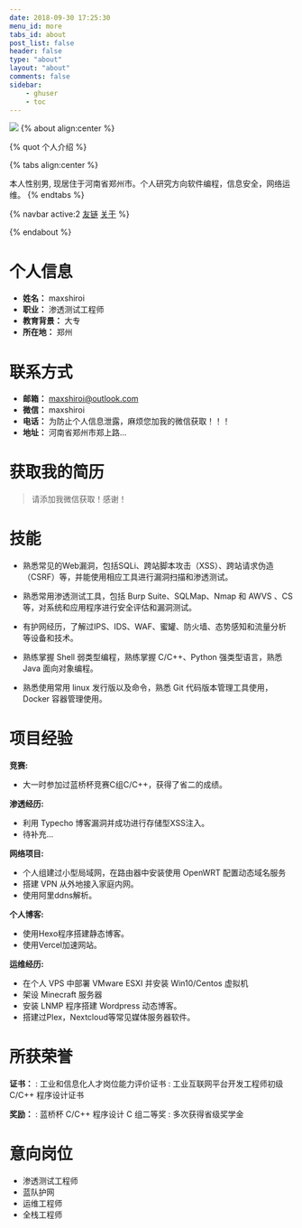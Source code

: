 ```yaml
---
date: 2018-09-30 17:25:30
menu_id: more
tabs_id: about
post_list: false
header: false
type: "about"
layout: "about"
comments: false
sidebar:
    - ghuser
    - toc
---
```

![](/img/index/2023-06-21-13-42-12.png)
{% about align:center %}

{% quot 个人介绍 %}

{% tabs align:center %}
<!-- tab 个人介绍 -->
本人性别男, 现居住于河南省郑州市。个人研究方向软件编程，信息安全，网络运维。
{% endtabs %}

{% navbar active:2 [友链](/friends/) [关于](/about/) %}

{% endabout %}

# 个人信息

- **姓名：** maxshiroi
- **职业：** 渗透测试工程师
- **教育背景：** 大专
- **所在地：** 郑州

# 联系方式

- **邮箱：** <maxshiroi@outlook.com>
- **微信：** maxshiroi
- **电话：** 为防止个人信息泄露，麻烦您加我的微信获取！！！
- **地址：** 河南省郑州市郑上路...

# 获取我的简历

> 请添加我微信获取！感谢！

# 技能

- 熟悉常见的Web漏洞，包括SQLi、跨站脚本攻击（XSS）、跨站请求伪造（CSRF）等，并能使用相应工具进行漏洞扫描和渗透测试。

- 熟悉常用渗透测试工具，包括 Burp Suite、SQLMap、Nmap 和 AWVS 、CS 等，对系统和应用程序进行安全评估和漏洞测试。

- 有护网经历，了解过IPS、IDS、WAF、蜜罐、防火墙、态势感知和流量分析等设备和技术。

- 熟练掌握 Shell 弱类型编程，熟练掌握 C/C++、Python 强类型语言，熟悉 Java 面向对象编程。

- 熟悉使用常用 linux 发行版以及命令，熟悉 Git 代码版本管理工具使用，Docker 容器管理使用。

# 项目经验

**竞赛:**
- 大一时参加过蓝桥杯竞赛C组C/C++，获得了省二的成绩。

**渗透经历:** 
- 利用 Typecho 博客漏洞并成功进行存储型XSS注入。
- 待补充...

**网络项目:**
- 个人组建过小型局域网，在路由器中安装使用 OpenWRT 配置动态域名服务
- 搭建 VPN 从外地接入家庭内网。
- 使用阿里ddns解析。

**个人博客:**
- 使用Hexo程序搭建静态博客。
- 使用Vercel加速网站。

**运维经历:**
- 在个人 VPS 中部署 VMware ESXI 并安装 Win10/Centos 虚拟机
- 架设 Minecraft 服务器
- 安装 LNMP 程序搭建 Wordpress 动态博客。
- 搭建过Plex，Nextcloud等常见媒体服务器软件。

# 所获荣誉

**证书：**
:   工业和信息化人才岗位能力评价证书
:   工业互联网平台开发工程师初级 C/C++ 程序设计证书

**奖励：**
:   蓝桥杯 C/C++ 程序设计 C 组二等奖
:   多次获得省级奖学金

# 意向岗位
- 渗透测试工程师
- 蓝队护网
- 运维工程师
- 全栈工程师
